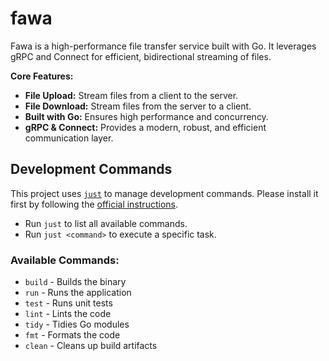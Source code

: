# fawa

Fawa is a high-performance file transfer service built with Go. It leverages gRPC and Connect for efficient, bidirectional streaming of files.

**Core Features:**

*   **File Upload:** Stream files from a client to the server.
*   **File Download:** Stream files from the server to a client.
*   **Built with Go:** Ensures high performance and concurrency.
*   **gRPC & Connect:** Provides a modern, robust, and efficient communication layer.


## Development Commands

This project uses [`just`](https://github.com/casey/just) to manage development commands. Please install it first by following the [official instructions](https://github.com/casey/just#installation).

  * Run `just` to list all available commands.
  * Run `just <command>` to execute a specific task.

### Available Commands:

  - `build` - Builds the binary
  - `run` - Runs the application
  - `test` - Runs unit tests
  - `lint` - Lints the code
  - `tidy` - Tidies Go modules
  - `fmt` - Formats the code
  - `clean` - Cleans up build artifacts
